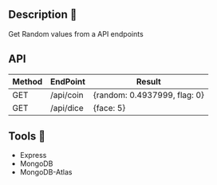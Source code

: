 ## Description 📖
Get Random values from a API endpoints

## API

Method|EndPoint|Result
-|-|-
GET|/api/coin| {random: 0.4937999, flag: 0}
GET|/api/dice| {face: 5}

## Tools 🧰
- Express
- MongoDB
- MongoDB-Atlas
